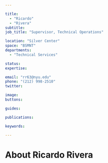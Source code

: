 ```yaml
---

title:
  - "Ricardo"
  - "Rivera"
subtitle: 
job_title: "Supervisor, Technical Operations"

location: "Silver Center"
space: "BSMNT"
departments:
  - "Technical Services"

status: 
expertise:

email: "rr63@nyu.edu"
phone: "(212) 998-2510"
twitter: 

image: 
buttons:

guides:

publications:

keywords:

---
```


# About Ricardo Rivera


